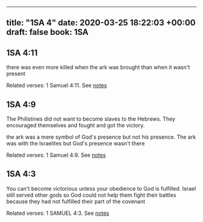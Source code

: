 
---
title: "1SA 4"
date: 2020-03-25 18:22:03 +00:00
draft: false
book: 1SA
---

## 1SA 4:11

there was even more killed when the ark was brought than when it wasn't present

Related verses: 1 Samuel 4:11. See [notes](https://my.bible.com/notes/3393229878865945193)


## 1SA 4:9

The Philistines did not want to become slaves to the Hebrews. They encouraged themselves and fought and got the victory.

the ark was a mere symbol of God's presence but not his presence. The ark was with the Israelites but God's presence wasn't there

Related verses: 1 Samuel 4:9. See [notes](https://my.bible.com/notes/2616666009474163074)


## 1SA 4:3

You can't become victorious unless your obedience to God is fulfilled. Israel still served other gods so God could not help them fight their battles because they had not fulfilled their part of the covenant

Related verses: 1 SAMUEL 4:3. See [notes](https://my.bible.com/notes/2616663344992215419)

